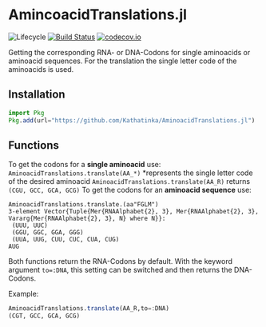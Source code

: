 # AmincoacidTranslations.jl

![Lifecycle](https://img.shields.io/badge/lifecycle-experimental-orange.svg)<!--
![Lifecycle](https://img.shields.io/badge/lifecycle-maturing-blue.svg)
![Lifecycle](https://img.shields.io/badge/lifecycle-stable-green.svg)
![Lifecycle](https://img.shields.io/badge/lifecycle-retired-orange.svg)
![Lifecycle](https://img.shields.io/badge/lifecycle-archived-red.svg)
![Lifecycle](https://img.shields.io/badge/lifecycle-dormant-blue.svg) -->
[![Build Status](https://travis-ci.com/Kathatinka/Amincoacid_to_RNA_Translation.jl.svg?branch=master)](https://travis-ci.com/Kathatinka/Amincoacid_to_RNA_Translation.jl)
[![codecov.io](http://codecov.io/github/Kathatinka/Amincoacid_to_RNA_Translation.jl/coverage.svg?branch=master)](http://codecov.io/github/Kathatinka/Amincoacid_to_RNA_Translation.jl?branch=master)
<!--
[![Documentation](https://img.shields.io/badge/docs-stable-blue.svg)](https://Kathatinka.github.io/Amincoacid_to_RNA_Translation.jl/stable)
[![Documentation](https://img.shields.io/badge/docs-master-blue.svg)](https://Kathatinka.github.io/Amincoacid_to_RNA_Translation.jl/dev)
-->
Getting the corresponding RNA- or DNA-Codons for single aminoacids or aminoacid sequences. For the translation the single letter code of the aminoacids is used. 
## Installation
```julia
import Pkg
Pkg.add(url="https://github.com/Kathatinka/AminoacidTranslations.jl")
```

## Functions
To get the codons for a **single aminoacid** use:
`AminoacidTranslations.translate(AA_*)` *represents the single letter code of the desired aminoacid
`AminoacidTranslations.translate(AA_R)` returns `(CGU, GCC, GCA, GCG)`
To get the codons for an **aminoacid sequence** use:
```julia<br>
AminoacidTranslations.translate.(aa"FGLM")
3-element Vector{Tuple{Mer{RNAAlphabet{2}, 3}, Mer{RNAAlphabet{2}, 3}, Vararg{Mer{RNAAlphabet{2}, 3}, N} where N}}:
 (UUU, UUC)
 (GGU, GGC, GGA, GGG)
 (UUA, UUG, CUU, CUC, CUA, CUG)
AUG 
```

Both functions return the RNA-Codons by default. With the keyword argument `to=:DNA`, this setting can be switched and then returns the DNA-Codons.

Example: 
```julia
AminoacidTranslations.translate(AA_R,to=:DNA)
(CGT, GCC, GCA, GCG)
```
